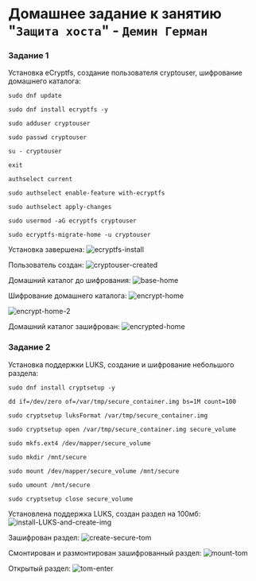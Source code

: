 # Домашнее задание к занятию "`Защита хоста`" - `Демин Герман`

### Задание 1

Установка eCryptfs, создание пользователя cryptouser, шифрование домашнего каталога:

```
sudo dnf update

sudo dnf install ecryptfs -y

sudo adduser cryptouser

sudo passwd cryptouser 

su - cryptouser

exit

authselect current

sudo authselect enable-feature with-ecryptfs

sudo authselect apply-changes

sudo usermod -aG ecryptfs cryptouser

sudo ecryptfs-migrate-home -u cryptouser
```

Установка завершена:
![ecryptfs-install](/img/ecryptfs-install.png)

Пользователь создан:
![cryptouser-created](/img/cryptouser-created.png)

Домашний каталог до шифрования:
![base-home](/img/base-home.png)

Шифрование домашнего каталога:
![encrypt-home](/img/encrypt-home.png)

![encrypt-home-2](/img/encrypt-home-2.png)

Домашний каталог зашифрован:
![encrypted-home](/img/encrypted-home.png)

### Задание 2

Установка поддержки LUKS, создание и шифрование небольшого раздела:

```
sudo dnf install cryptsetup -y

dd if=/dev/zero of=/var/tmp/secure_container.img bs=1M count=100

sudo cryptsetup luksFormat /var/tmp/secure_container.img

sudo cryptsetup open /var/tmp/secure_container.img secure_volume

sudo mkfs.ext4 /dev/mapper/secure_volume

sudo mkdir /mnt/secure

sudo mount /dev/mapper/secure_volume /mnt/secure

sudo umount /mnt/secure

sudo cryptsetup close secure_volume
```

Установлена поддержка LUKS, создан раздел на 100мб:
![install-LUKS-and-create-img](/img/install-LUKS-and-create-img.png)

Зашифрован раздел:
![create-secure-tom](/img/create-secure-tom.png)

Смонтирован и размонтирован зашифрованный раздел:
![mount-tom](/img/mount-tom.png)

Открытый раздел:
![tom-enter](/img/tom-enter.png)













